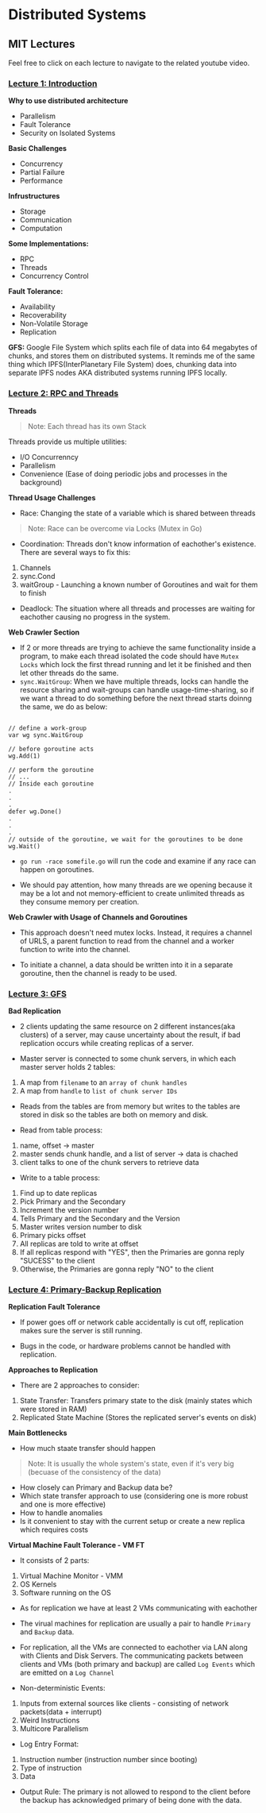 # Distributed Systems

## MIT Lectures

Feel free to click on each lecture to navigate to the related youtube video.

### [Lecture 1: Introduction](https://www.youtube.com/watch?v=cQP8WApzIQQ&list=PLrw6a1wE39_tb2fErI4-WkMbsvGQk9_UB)

**Why to use distributed architecture**

- Parallelism
- Fault Tolerance
- Security on Isolated Systems

**Basic Challenges**

- Concurrency
- Partial Failure
- Performance

**Infrustructures**

- Storage
- Communication
- Computation

**Some Implementations:**

- RPC
- Threads
- Concurrency Control

**Fault Tolerance:**

- Availability
- Recoverability
- Non-Volatile Storage
- Replication

**GFS:** Google File System which splits each file of data into 64 megabytes of chunks, and stores them on distributed systems. It reminds me of the same thing which IPFS(InterPlanetary File System) does, chunking data into separate IPFS nodes AKA distributed systems running IPFS locally.


### [Lecture 2: RPC and Threads](https://www.youtube.com/watch?v=gA4YXUJX7t8&list=PLrw6a1wE39_tb2fErI4-WkMbsvGQk9_UB&index=2)

**Threads**

> Note: Each thread has its own Stack

Threads provide us multiple utilities:

- I/O Concurrenncy
- Parallelism
- Convenience (Ease of doing periodic jobs and processes in the background)

**Thread Usage Challenges**

- Race: Changing the state of a variable which is shared between threads

> Note: Race can be overcome via Locks (Mutex in Go)

- Coordination: Threads don't know information of eachother's existence. There are several ways to fix this:

1. Channels
2. sync.Cond
3. waitGroup - Launching a known number of Goroutines and wait for them to finish

- Deadlock: The situation where all threads and processes are waiting for eachother causing no progress in the system.

**Web Crawler Section**

- If 2 or more threads are trying to achieve the same functionality inside a program, to make each thread isolated the code should have `Mutex Locks` which lock the first thread running and let it be finished and then let other threads do the same.
- `sync.WaitGroup`: When we have multiple threads, locks can handle the resource sharing and wait-groups can handle usage-time-sharing, so if we want a thread to do something before the next thread starts doinng the same, we do as below:

```Golang

// define a work-group
var wg sync.WaitGroup

// before goroutine acts
wg.Add(1)

// perform the goroutine
// ...
// Inside each goroutine
.
.
.
defer wg.Done()
.
.
.
// outside of the goroutine, we wait for the goroutines to be done
wg.Wait()

```

- `go run -race somefile.go` will run the code and examine if any race can happen on goroutines.

- We should pay attention, how many threads are we opening because it may be a lot and not memory-efficient to create unlimited threads as they consume memory per creation.

**Web Crawler with Usage of Channels and Goroutines**

- This approach doesn't need mutex locks. Instead, it requires a channel of URLS, a parent function to read from the channel and a worker function to write into the channel.

- To initiate a channel, a data should be written into it in a separate goroutine, then the channel is ready to be used.

### [Lecture 3: GFS](https://www.youtube.com/watch?v=EpIgvowZr00&list=PLrw6a1wE39_tb2fErI4-WkMbsvGQk9_UB&index=3)

**Bad Replication**

- 2 clients updating the same resource on 2 different instances(aka clusters) of a server, may cause uncertainty about the result, if bad replication occurs while creating replicas of a server.

- Master server is connected to some chunk servers, in which each master server holds 2 tables:

1. A map from `filename` to an `array of chunk handles`
2. A map from `handle` to `list of chunk server IDs`

- Reads from the tables are from memory but writes to the tables are stored in disk so the tables are both on memory and disk.

- Read from table process:

1. name, offset -> master
2. master sends chunk handle, and a list of server -> data is chached
3. client talks to one of the chunk servers to retrieve data

- Write to a table process:

1. Find up to date replicas
2. Pick Primary and the Secondary
3. Increment the version number
4. Tells Primary and the Secondary and the Version
5. Master writes version number to disk
6. Primary picks offset
7. All replicas are told to write at offset
8. If all replicas respond with "YES", then the Primaries are gonna reply "SUCESS" to the client
9. Otherwise, the Primaries are gonna reply "NO" to the client

### [Lecture 4: Primary-Backup Replication](https://www.youtube.com/watch?v=M_teob23ZzY&list=PLrw6a1wE39_tb2fErI4-WkMbsvGQk9_UB&index=4)

**Replication Fault Tolerance**

- If power goes off or network cable accidentally is cut off, replication makes sure the server is still running.

- Bugs in the code, or hardware problems cannot be handled with replication.

**Approaches to Replication**

- There are 2 approaches to consider:

1. State Transfer: Transfers primary state to the disk (mainly states which were stored in RAM)
2. Replicated State Machine (Stores the replicated server's events on disk)

**Main Bottlenecks**

- How much staate transfer should happen

> Note: It is usually the whole system's state, even if it's very big (becuase of the consistency of the data)
- How closely can Primary and Backup data be?
- Which state transfer approach to use (considering one is more robust and one is more effective)
- How to handle anomalies
- Is it convenient to stay with the current setup or create a new replica which requires costs

**Virtual Machine Fault Tolerance - VM FT**

- It consists of 2 parts:

1. Virtual Machine Monitor - VMM
2. OS Kernels
3. Software running on the OS

- As for replication we have at least 2 VMs communicating with eachother

- The virual machines for replication are usually a pair to handle `Primary` and `Backup` data.

- For replication, all the VMs are connected to eachother via LAN along with Clients and Disk Servers. The communicating packets between clients and VMs (both primary and backup) are called `Log Events` which are emitted on a `Log Channel`

- Non-deterministic Events:

1. Inputs from external sources like clients - consisting of network packets(data + interrupt)
2. Weird Instructions
3. Multicore Parallelism

- Log Entry Format:

1. Instruction number (instruction number since booting)
2. Type of instruction
3. Data

- Output Rule: The primary is not allowed to respond to the client before the backup has acknowledged primary of being done with the data.